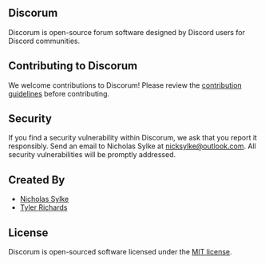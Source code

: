 ## Discorum

Discorum is open-source forum software designed by Discord users for Discord communities.


## Contributing to Discorum

We welcome contributions to Discorum! Please review the [contribution guidelines](https://github.com/Discorum/Discorum/blob/master/CONTRIBUTING.md) before contributing.


## Security

If you find a security vulnerability within Discorum, we ask that you report it responsibly. Send an email to Nicholas Sylke at [nicksylke@outlook.com](mailto:nicksylke@outlook.com). All security vulnerabilities will be promptly addressed.


## Created By

- [Nicholas Sylke](https://github.com/nsylke)
- [Tyler Richards](https://github.com/tyler0130)


## License

Discorum is open-sourced software licensed under the [MIT license](https://github.com/Discorum/Discorum/blob/master/LICENSE).

